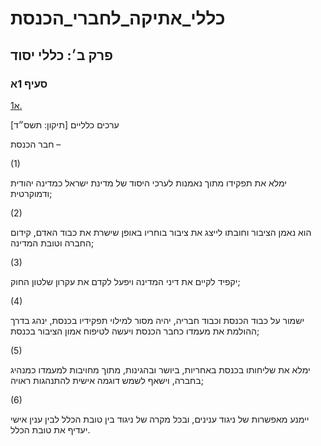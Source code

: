 # כללי_אתיקה_לחברי_הכנסת

## פרק ב׳: כללי יסוד

### סעיף 1א

[1א.](https://he.wikisource.org/wiki/כללי_אתיקה_לחברי_הכנסת#סעיף_1א)

ערכים כלליים [תיקון: תשס״ד]

חבר הכנסת –

(1)

ימלא את תפקידו מתוך נאמנות לערכי היסוד של מדינת ישראל כמדינה יהודית ודמוקרטית;

(2)

הוא נאמן הציבור וחובתו לייצג את ציבור בוחריו באופן שישרת את כבוד האדם, קידום החברה וטובת המדינה;

(3)

יקפיד לקיים את דיני המדינה ויפעל לקדם את עקרון שלטון החוק;

(4)

ישמור על כבוד הכנסת וכבוד חבריה, יהיה מסור למילוי תפקידיו בכנסת, ינהג בדרך ההולמת את מעמדו כחבר הכנסת ויעשה לטיפוח אמון הציבור בכנסת;

(5)

ימלא את שליחותו בכנסת באחריות, ביושר ובהגינות, מתוך מחויבות למעמדו כמנהיג בחברה, וישאף לשמש דוגמה אישית להתנהגות ראויה;

(6)

יימנע מאפשרות של ניגוד ענינים, ובכל מקרה של ניגוד בין טובת הכלל לבין ענין אישי יעדיף את טובת הכלל.